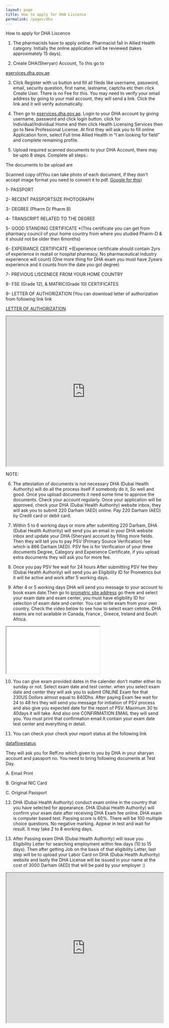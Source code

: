 ```yaml
---
layout: page
title: How to apply for DHA Liscence
permalink: /pages/dha
---
```

<!---
PROCEDURE TO APPLY FOR DHA EXAM:

first you visit the DHA website [http://www.dha.gov.ae](http://www.dha.gov.ae). click on the link and register

create your log in id by selecting username and password

Then you go to your inbox individual home after log in

fill online application form

Attach the required documents.

1)passport copy 

2)passport size photo 

3)experience certificate 

4)B Pharm degree certificate + transcript 

5)valid licence from pharmacy council in home country

6)good standing certificate ( all scanned form )

After submitting online application wait DHA message to get your application approved

once your application will be approved check your DHA site they will ask to submit payment online. (210 AED)

after submission DHA will send message within 2 to 3 days for book purchase.

then after 2 to 3 days they will send message to submit primary source verification fee online ( its around 750 AED).

After submitting this will take 30 – 60 days for verification.After verification completed DHA will send you dataflow report.In the meanwhile you can book your examdate before the verification report

DHA will confirm your exam date after receiving the payment.

exam on normal basis around 300 AED .IN CASE OF URGENT BASIS ITS MAY BE 2000 AED.

The test is computer based and the passing score is 60 % . and you get the score at the same time after exam..

after passing they will issue eligibility letter.

then you can search the job and the DHA licence will be issued by the employer at the cost 3000 AED.

-->

How to apply for DHA Liscence

1) The pharmacists have to apply online. Pharmacist fall in Allied Health category. Initially the online application will be reviewed (takes approximately 15 days).

2) Create DHA(Sheryan) Account, To this go to

 [eservices.dha.gov.ae](https://eservices.dha.gov.ae/)

3) Click Register with us button and fill all fileds like username, password, email, security question, first name, lastname, captcha etc then  click Create User. There is no Fee for this. You may need to verify your email address by going to your mail account, they will send a link. Click the link and it will verify automatically.

4) Then go to [eservices.dha.gov.ae](https://eservices.dha.gov.ae/). Login to your DHA account by giving username, password and click login button. click for Individual/Individual Home and then click Health Licensing Services then go to New Professional License. At first they will ask you to fill online Application form, select Full time Allied Health in “I am looking for field” and complete remaining profile.

5) Upload required scanned documents to your DHA Account, there may be upto 8 steps. Complete all steps.:

The documents to be upload are

Scanned copy of(You can take photo of each document, if they don't accept image format you need to convert it to pdf. [Google for this](https://www.google.co.in/search?q=convert+image+to+pdf))

1- PASSPORT

2- RECENT PASSPORTSIZE PHOTOGRAPH

3- DEGREE (Pharm D/ Pharm B)

4- TRANSCRIPT RELATED TO THE DEGREE

5- GOOD STANDING CERTIFICATE *(This certificate you can get from pharmacy council of your home country from where you studied Pharm-D & it should not be older then 6months)

6- EXPERIANCE CERTIFICATE *(Experience certificate should contain 2yrs of experience in reatail or hospital pharmacy, No pharmaceutical industry experience will count) (One more thing for DHA exam you must have 2years experience and it counts from the date you got degree)

7- PREVIOUS LISCENECE FROM YOUR HOME COUNTRY

8- FSE (Grade 12), & MATRIC(Grade 10) CERTIFICATES

9- LETTER OF AUTHORIZATION (You can download letter of authorization from following link link 

[LETTER OF AUTHORIZATION](http://eservices.dha.gov.ae/Regulation/UIComponents/Documents/LetterofAuthorization.doc?SName=Authorization%20Letter)

<iframe src="https://drive.google.com/file/d/0B5FOj4rgVhf1UEZxVnI1bHpSOVk/preview" width="100%" height="480"></iframe>

NOTE:
 
6) The attestation of documents is not necessary DHA (Dubai Health Authority) will do all the process itself if somebody do it, So well and good.
Once you upload documents it need some time to approve the documents. Check your account regularly. Once your application will be approved, check your DHA (Dubai Health Authority) website inbox, they will ask you to submit 220 Darham (AED) online. Pay 220 Darham (AED) by Credit card or debit card.

7) Within 5 to 6 working days or more after submitting 220 Darham, DHA (Dubai Health Authority) will send you an email in your DHA website inbox and update your DHA (Sheryan) account by filling more fields. Then they will tell you to pay PSV (Primary Source Verification) fee which is 866 Darham (AED). PSV fee is for Verification of your three documents Degree, Category and Experience Certificate, if you upload extra documents they will ask you for more fee.

8) Once you pay PSV fee wait for 24 hours After submitting PSV fee they (Dubai Health Authority) will send you an Eligibility ID for Prometrics but it will be active and work after 5 working days.

9) After 4 or 5 working days DHA will send you message to your account to book exam date.Then go to [promatric site address](https://www.prometric.com) go there and select your exam date and exam center, you must have eligibility ID for selection of exam date and center. You can write exam from your own country. Check the video below to see how to select exam cetntre. DHA exams are not available in Canada, France , Greece, Ireland and South Africa.

<div class="embed-responsive embed-responsive-16by9">
  <iframe class="embed-responsive-item" src="//www.youtube.com/embed/G9A1h8Ky9To?rel=0" allowfullscreen></iframe>
</div>

10) You can give exam provided dates in the calender don't matter either its sunday or not. Select exam date and test center.
when you select exam date and center they will ask you to submit ONLINE Exam fee that 230US Dollors almost equal to 840Dhs. 
After paying Exam fee wait for 24 to 48 hrs they will send you message for initiation of PSV process and also give you expected date for the report of PSV. Maximum 30 to 40days it will take. And also one CONFIRMATION EMAIL they will send you. You must print that confirmation email.It contain your exam date test center and everything in detail.

11) You can check your check your report status at  the following link

[dataflowstatus](http://www.dataflowstatus.com/applicationstatus)

They will ask you for Reff.no which given to you by DHA in your sharyan account and passport no.
You need to bring following documents at Test Day.

A. Email Print

B. Original NIC Card

C. Original Passport

12) DHA (Dubai Health Authority) conduct exam online in the country that you have selected for appearance. DHA (Dubai Health Authority) will confirm your exam date after receiving DHA Exam fee online. DHA exam is computer based test. Passing score is 60%. There will be 100 multiple choice questions. No negative marking. Appear in test and wait for result. It may take 2 to 8 working days.

13) After Passing exam DHA (Dubai Health Authority) will issue you Eligibility Letter for searching employment within few days (10 to 15 days). Then after getting Job on the basis of that eligibility Letter, last step will be to upload your Labor Card on DHA (Dubai Health Authority) website and lastly the DHA License will be issued in your name at the cost of 3000 Darham (AED) that will be paid by your employer :)



<iframe src="https://drive.google.com/file/d/0B5FOj4rgVhf1aG9MSnZxUk1TTEE/preview" width="100%" height="480"></iframe>

